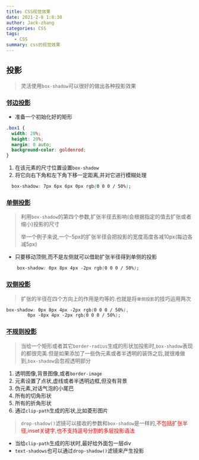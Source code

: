 ```yaml
---
title: CSS视觉效果
date: 2021-2-8 1:8:30
author: Jack-zhang
categories: CSS
tags:
   - CSS
summary: css的视觉效果
---
```


## 投影

> 灵活使用`box-shadow`可以很好的做出各种投影效果

### [邻边投影]((01邻边投影.html))

* 准备一个初始化好的矩形

```css
.box1 {
  width: 20%;
  height: 20%;
  margin: 0 auto;
  background-color: goldenrod;
}
```

1. 在该元素的尺寸位置设置`box-shadow`
2. 将它向右下角和左下角下移一定距离,并对它进行模糊处理

```css
  box-shadow: 7px 6px 6px 0px rgb(0 0 0 / 50%);
```

### [单侧投影](01单侧投影.html)

>利用`box-shadow`的第四个参数,扩张半径去影响(会根据指定的值去扩张或者缩小)投影的尺寸
>
>举一个例子来说,一个-5px的扩张半径会把投影的宽度高度各减10px(每边各减5px)

* 只要移动顶侧,而不是左侧就可以借助扩张半径得到单侧的投影

```css
    box-shadow: 0px 8px 4px -2px rgb(0 0 0 / 50%);
```

### [双侧投影](01双侧投影.html)

> 扩张的半径在四个方向上的作用是均等的.也就是将`单侧投影`的技巧运用两次

```css
box-shadow: 0px 8px 4px -2px rgb(0 0 0 / 50%),
        0px -8px 4px -2px rgb(0 0 0 / 50%);
```

### [不规则投影](01不规则投影.html)

>当给一个矩形或者其它`border-radius`生成的形状加投影时,`box-shadow`表现的都很完美.但是如果添加了一些伪元素或者半透明的装饰之后,就很难做到,`box-shadow`会忽视透明部分

1. 透明图像,背景图像,或者`border-image`
2. 元素设置了点状,虚线或者半透明边框,但没有背景
3. 伪元素,对话气泡的小尾巴
4. 所有的切角形状
5. 所有的折角形状
6. 通过`clip-path`生成的形状,比如菱形图片

>`drop-shadow()`滤镜可以接收的参数和`box-shadow`是一样的,<span style="color:red">不包括扩张半径,inset关键字,也不支持逗号分割的多层投影语法</span>

* 当给`clip-path`生成的形状时,最好给外面包一层div
* `text-shadows`也可以通过`drop-shadow()`滤镜来产生投影
